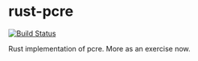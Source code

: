 # rust-pcre

[![Build Status](https://travis-ci.org/vabc3/rust-pcre.svg?branch=master)](https://travis-ci.org/vabc3/rust-pcre)

Rust implementation of pcre. More as an exercise now.